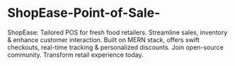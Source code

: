 # ShopEase-Point-of-Sale-
ShopEase: Tailored POS for fresh food retailers. Streamline sales, inventory &amp; enhance customer interaction. Built on MERN stack, offers swift checkouts, real-time tracking &amp; personalized discounts. Join open-source community. Transform retail experience today.
